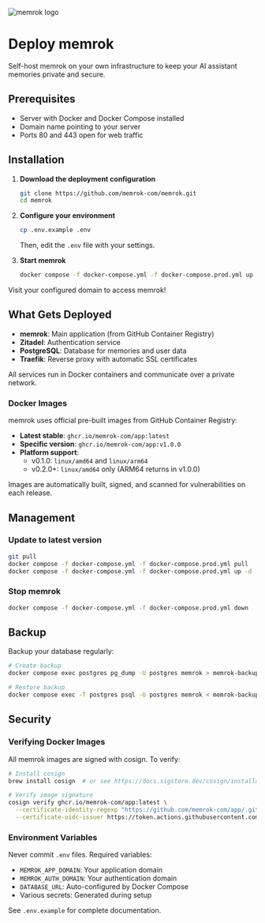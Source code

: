 ![memrok logo](https://raw.githubusercontent.com/memrok-com/app/refs/heads/main/app/assets/logo/2025-memrok-logo.svg)

# Deploy memrok

Self-host memrok on your own infrastructure to keep your AI assistant memories private and secure.

## Prerequisites

- Server with Docker and Docker Compose installed
- Domain name pointing to your server
- Ports 80 and 443 open for web traffic

## Installation

1. **Download the deployment configuration**

   ```bash
   git clone https://github.com/memrok-com/memrok.git
   cd memrok
   ```

2. **Configure your environment**

   ```bash
   cp .env.example .env
   ```

   Then, edit the `.env` file with your settings.

3. **Start memrok**
   ```bash
   docker compose -f docker-compose.yml -f docker-compose.prod.yml up -d
   ```

Visit your configured domain to access memrok!

## What Gets Deployed

- **memrok**: Main application (from GitHub Container Registry)
- **Zitadel**: Authentication service
- **PostgreSQL**: Database for memories and user data
- **Traefik**: Reverse proxy with automatic SSL certificates

All services run in Docker containers and communicate over a private network.

### Docker Images

memrok uses official pre-built images from GitHub Container Registry:

- **Latest stable**: `ghcr.io/memrok-com/app:latest`
- **Specific version**: `ghcr.io/memrok-com/app:v1.0.0`
- **Platform support**: 
  - v0.1.0: `linux/amd64` and `linux/arm64`
  - v0.2.0+: `linux/amd64` only (ARM64 returns in v1.0.0)

Images are automatically built, signed, and scanned for vulnerabilities on each release.

## Management

### Update to latest version

```bash
git pull
docker compose -f docker-compose.yml -f docker-compose.prod.yml pull
docker compose -f docker-compose.yml -f docker-compose.prod.yml up -d
```

### Stop memrok

```bash
docker compose -f docker-compose.yml -f docker-compose.prod.yml down
```

## Backup

Backup your database regularly:

```bash
# Create backup
docker compose exec postgres pg_dump -U postgres memrok > memrok-backup-$(date +%Y%m%d).sql

# Restore backup
docker compose exec -T postgres psql -U postgres memrok < memrok-backup.sql
```

## Security

### Verifying Docker Images

All memrok images are signed with cosign. To verify:

```bash
# Install cosign
brew install cosign  # or see https://docs.sigstore.dev/cosign/installation/

# Verify image signature
cosign verify ghcr.io/memrok-com/app:latest \
  --certificate-identity-regexp "https://github.com/memrok-com/app/.github/workflows/docker-build.yml" \
  --certificate-oidc-issuer https://token.actions.githubusercontent.com
```

### Environment Variables

Never commit `.env` files. Required variables:

- `MEMROK_APP_DOMAIN`: Your application domain
- `MEMROK_AUTH_DOMAIN`: Your authentication domain
- `DATABASE_URL`: Auto-configured by Docker Compose
- Various secrets: Generated during setup

See `.env.example` for complete documentation.
